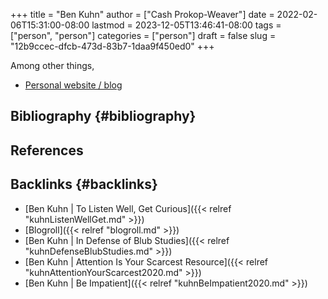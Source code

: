 +++
title = "Ben Kuhn"
author = ["Cash Prokop-Weaver"]
date = 2022-02-06T15:31:00-08:00
lastmod = 2023-12-05T13:46:41-08:00
tags = ["person", "person"]
categories = ["person"]
draft = false
slug = "12b9ccec-dfcb-473d-83b7-1daa9f450ed0"
+++

Among other things,

-   [Personal website / blog](https://www.benkuhn.net/)


## Bibliography {#bibliography}

## References

<style>.csl-entry{text-indent: -1.5em; margin-left: 1.5em;}</style><div class="csl-bib-body">
</div>


## Backlinks {#backlinks}

-   [Ben Kuhn | To Listen Well, Get Curious]({{< relref "kuhnListenWellGet.md" >}})
-   [Blogroll]({{< relref "blogroll.md" >}})
-   [Ben Kuhn | In Defense of Blub Studies]({{< relref "kuhnDefenseBlubStudies.md" >}})
-   [Ben Kuhn | Attention Is Your Scarcest Resource]({{< relref "kuhnAttentionYourScarcest2020.md" >}})
-   [Ben Kuhn | Be Impatient]({{< relref "kuhnBeImpatient2020.md" >}})
